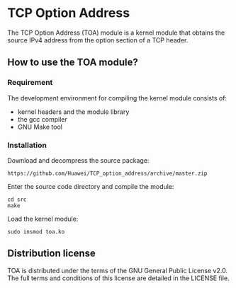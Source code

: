 # TCP Option Address

The TCP Option Address (TOA) module is a kernel module that obtains the source IPv4 address from the option section of a TCP header.

## How to use the TOA module?

### Requirement

The development environment for compiling the kernel module consists of: 
- kernel headers and the module library
- the gcc compiler
- GNU Make tool

### Installation

Download and decompress the source package:
```
https://github.com/Huawei/TCP_option_address/archive/master.zip
```

Enter the source code directory and compile the module:
```
cd src
make
```

Load the kernel module:
```
sudo insmod toa.ko
```

## Distribution license

TOA is distributed under the terms of the GNU General Public License v2.0. The full terms and conditions of this license are detailed in the LICENSE file.